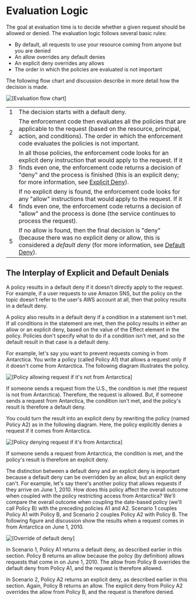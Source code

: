# Evaluation Logic<a name="AccessPolicyLanguage_EvaluationLogic"></a>

The goal at evaluation time is to decide whether a given request should be allowed or denied\. The evaluation logic follows several basic rules:
+ By default, all requests to use your resource coming from anyone but you are denied
+ An allow overrides any default denies
+ An explicit deny overrides any allows
+ The order in which the policies are evaluated is not important

The following flow chart and discussion describe in more detail how the decision is made\.

![\[Evaluation flow chart\]](http://docs.aws.amazon.com/sns/latest/dg/images/AccessPolicyLanguage_Evaluation_Flow.gif)


|  |  | 
| --- |--- |
| 1 |  The decision starts with a default deny\.  | 
| 2 |   The enforcement code then evaluates all the policies that are applicable to the request \(based on the resource, principal, action, and conditions\)\.  The order in which the enforcement code evaluates the policies is not important\.  | 
| 3 |   In all those policies, the enforcement code looks for an explicit deny instruction that would apply to the request\. If it finds even one, the enforcement code returns a decision of "deny" and the process is finished \(this is an explicit deny; for more information, see [Explicit Deny](AccessPolicyLanguage_KeyConcepts.md#Define_HardDeny)\)\.  | 
| 4 |  If no explicit deny is found, the enforcement code looks for any "allow" instructions that would apply to the request\. If it finds even one, the enforcement code returns a decision of "allow" and the process is done \(the service continues to process the request\)\.   | 
| 5 |  If no allow is found, then the final decision is "deny" \(because there was no explicit deny or allow, this is considered a *default deny* \(for more information, see [Default Deny](AccessPolicyLanguage_KeyConcepts.md#Define_SoftDeny)\)\.  | 

## The Interplay of Explicit and Default Denials<a name="denials"></a>

A policy results in a default deny if it doesn't directly apply to the request\. For example, if a user requests to use Amazon SNS, but the policy on the topic doesn't refer to the user's AWS account at all, then that policy results in a default deny\.

A policy also results in a default deny if a condition in a statement isn't met\. If all conditions in the statement are met, then the policy results in either an allow or an explicit deny, based on the value of the Effect element in the policy\. Policies don't specify what to do if a condition isn't met, and so the default result in that case is a default deny\.

For example, let's say you want to prevent requests coming in from Antarctica\. You write a policy \(called Policy A1\) that allows a request only if it doesn't come from Antarctica\. The following diagram illustrates the policy\.

![\[Policy allowing request if it's not from Antarctica\]](http://docs.aws.amazon.com/sns/latest/dg/images/AccessPolicyLanguage_Allow_Override_1.gif)

If someone sends a request from the U\.S\., the condition is met \(the request is not from Antarctica\)\. Therefore, the request is allowed\. But, if someone sends a request from Antarctica, the condition isn't met, and the policy's result is therefore a default deny\. 

You could turn the result into an explicit deny by rewriting the policy \(named Policy A2\) as in the following diagram\. Here, the policy explicitly denies a request if it comes from Antarctica\.

![\[Policy denying request if it's from Antarctica\]](http://docs.aws.amazon.com/sns/latest/dg/images/AccessPolicyLanguage_Allow_Override_2.gif)

If someone sends a request from Antarctica, the condition is met, and the policy's result is therefore an explicit deny\.

The distinction between a default deny and an explicit deny is important because a default deny can be overridden by an allow, but an explicit deny can't\. For example, let's say there's another policy that allows requests if they arrive on June 1, 2010\. How does this policy affect the overall outcome when coupled with the policy restricting access from Antarctica? We'll compare the overall outcome when coupling the date\-based policy \(we'll call Policy B\) with the preceding policies A1 and A2\. Scenario 1 couples Policy A1 with Policy B, and Scenario 2 couples Policy A2 with Policy B\. The following figure and discussion show the results when a request comes in from Antarctica on June 1, 2010\.

![\[Override of default deny\]](http://docs.aws.amazon.com/sns/latest/dg/images/AccessPolicyLanguage_Allow_Override.gif)

In Scenario 1, Policy A1 returns a default deny, as described earlier in this section\. Policy B returns an allow because the policy \(by definition\) allows requests that come in on June 1, 2010\. The allow from Policy B overrides the default deny from Policy A1, and the request is therefore allowed\.

In Scenario 2, Policy A2 returns an explicit deny, as described earlier in this section\. Again, Policy B returns an allow\. The explicit deny from Policy A2 overrides the allow from Policy B, and the request is therefore denied\.